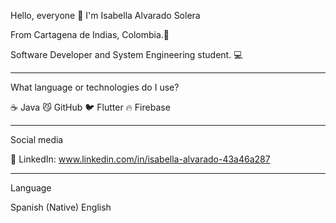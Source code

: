 Hello, everyone 👋
I'm Isabella Alvarado Solera

From Cartagena de Indias, Colombia.🐋

Software Developer and System Engineering student. 💻

---

What language or technologies do I use?

☕ Java
😼 GitHub
🐦 Flutter
🔥 Firebase

---

Social media

💼 LinkedIn: www.linkedin.com/in/isabella-alvarado-43a46a287

---

Language

Spanish (Native)
English
